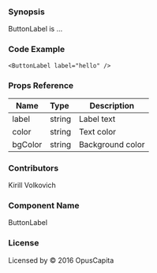 ### Synopsis

ButtonLabel is ...

### Code Example

```
<ButtonLabel label="hello" />
```

### Props Reference

| Name                          | Type                  | Description                                                |
| ------------------------------|:----------------------| -----------------------------------------------------------|
| label | string | Label text |
| color | string | Text color |
| bgColor | string | Background color |

### Contributors
Kirill Volkovich

### Component Name

ButtonLabel

### License

Licensed by © 2016 OpusCapita

